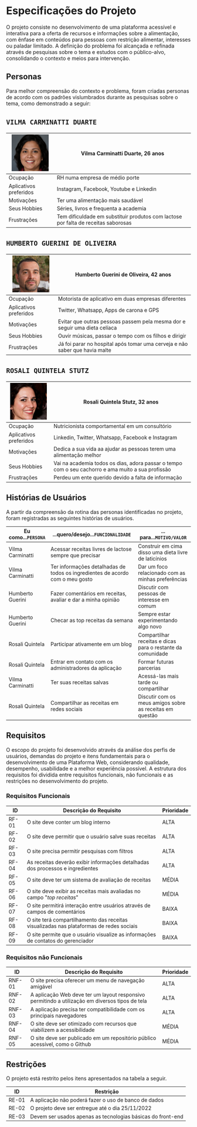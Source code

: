 # Especificações do Projeto

O projeto consiste no desenvolvimento de uma plataforma acessível e interativa para a oferta de recursos e informações sobre a alimentação, com ênfase em conteúdos para pessoas com restrição alimentar, interesses ou paladar limitado. A definição do problema foi alcançada e refinada através de pesquisas sobre o tema e estudos com o público-alvo, consolidando o contexto e meios para intervenção.

## Personas

Para melhor compreensão do contexto e problema, foram criadas personas de acordo com os padrões vislumbrados durante as pesquisas sobre o tema, como demonstrado a seguir: 

## `VILMA CARMINATTI DUARTE`

|<img src="img/Persona-1-Vilma.png" height="100">| Vilma Carminatti Duarte, 26 anos |
| ------------------------------------------------------------------------------------------------------------------------ | ---------------------------------------------------------------------------------------------------------------------- |
| Ocupação | RH numa empresa de médio porte |
| Aplicativos preferidos | Instagram, Facebook, Youtube e Linkedin |
| Motivações |Ter uma alimentação mais saudável |
| Seus Hobbies | Séries, livros e frequenta a academia |
| Frustrações | Tem dificuldade em substituir produtos com lactose por falta de receitas saborosas |

## `HUMBERTO GUERINI DE OLIVEIRA`

|<img src="img/Persona-2-Humberto.png" height="100">| Humberto Guerini de Oliveira, 42 anos |
| ------------------------------------------------------------------------------------------------------------------------ | ---------------------------------------------------------------------------------------------------------------------- |
| Ocupação | Motorista de aplicativo em duas empresas diferentes |
| Aplicativos preferidos | Twitter, Whatsapp, Apps de carona e GPS |
| Motivações | Evitar que outras pessoas passem pela mesma dor e seguir uma dieta celíaca |
| Seus Hobbies | Ouvir músicas, passar o tempo com os filhos e dirigir |
| Frustrações | Já foi parar no hospital após tomar uma cerveja e não saber que havia malte |

## `ROSALI QUINTELA STUTZ`

|<img src="img/Persona-3-Rosali.png" height="100">| Rosali Quintela Stutz, 32 anos                                                                                      |
| ------------------------------------------------------------------------------------------------------------------------ | ---------------------------------------------------------------------------------------------------------------------- |
| Ocupação | Nutricionista comportamental em um consultório |
| Aplicativos preferidos | Linkedin, Twitter, Whatsapp, Facebook e Instagram |
| Motivações | Dedica a sua vida aa ajudar as pessoas terem uma alimentação melhor |
| Seus Hobbies | Vai na academia todos os dias, adora passar o tempo com o seu cachorro e ama muito a sua profissão |
| Frustrações | Perdeu um ente querido devido a falta de informação |

## Histórias de Usuários

A partir da compreensão da rotina das personas identificadas no projeto, foram registradas as seguintes histórias de usuários.

| Eu como...`PERSONA`      | ...quero/desejo...`FUNCIONALIDADE`                                                                                              | ... para...`MOTIVO/VALOR`                                                                                |
| ------------------------ | ------------------------------------------------------------------------------------------------------------------------------- | -------------------------------------------------------------------------------------------------------- |
| Vilma Carminatti         | Acessar receitas livres de lactose sempre que precisar | Construir em cima disso uma dieta livre de laticínios |
| Vilma Carminatti         | Ter informações detalhadas de todos os ingredientes de acordo com o meu gosto | Dar um foco relacionado com as minhas preferências |
| Humberto Guerini         | Fazer comentários em receitas, avaliar e dar a minha opinião | Discutir com pessoas de interesse em comum |
| Humberto Guerini         | Checar as top receitas da semana | Sempre estar experimentando algo novo |
| Rosali Quintela          | Participar ativamente em um blog | Compartilhar receitas e dicas para o restante da comunidade |
| Rosali Quintela          | Entrar em contato com os administradores da aplicação | Formar futuras parcerias |
| Vilma Carminatti         | Ter suas receitas salvas | Acessá-las mais tarde ou compartilhar |
| Rosali Quintela          | Compartilhar as receitas em redes sociais | Discutir com os meus amigos sobre as receitas em questão |

## Requisitos

O escopo do projeto foi desenvolvido através da análise dos perfis de usuários, demandas do projeto e itens fundamentais para o desenvolvimento de uma Plataforma Web, considerando qualidade, desempenho, usabilidade e a melhor experiência possível. A estrutura dos requisitos foi dividida entre requisitos funcionais, não funcionais e as restrições no desenvolvimento do projeto.

### Requisitos Funcionais

|ID | Descrição do Requisito | Prioridade |
|------|-----------------------------------------|----|
|RF-01| O site deve conter um blog interno                                                      | ALTA  |
|RF-02| O site deve permitir que o usuário salve suas receitas                                  | ALTA  |
|RF-03| O site precisa permitir pesquisas com filtros                                           | ALTA  |
|RF-04| As receitas deverão exibir informações detalhadas dos processos e ingredientes          | ALTA  | 
|RF-05| O site deve ter um sistema de avaliação de receitas                                     | MÉDIA |
|RF-06| O site deve exibir as receitas mais avaliadas no campo "*top receitas*"                 | MÉDIA |
|RF-07| O site permitirá interação entre usuários através de campos de comentários              | BAIXA |
|RF-08| O site terá compartilhamento das receitas visualizadas nas plataformas de redes sociais | BAIXA |
|RF-09| O site permite que o usuário visualize as informações de contatos do gerenciador        | BAIXA |



### Requisitos não Funcionais

|ID | Descrição do Requisito | Prioridade |
|------|-----------------------------------------|----|
|RNF-01| O site precisa oferecer um menu de navegação amigável                                           | ALTA |
|RNF-02| A aplicação Web deve ter um layout responsivo permitindo a utilização em diversos tipos de tela | ALTA | 
|RNF-03| A aplicação precisa ter compatibilidade com os principais navegadores                           | ALTA |
|RNF-04| O site deve ser otimizado com recursos que viabilizem a acessibilidade                          | MÉDIA |
|RNF-05| O site deve ser publicado em um repositório público acessível, como o Github                    | MÉDIA |


## Restrições

O projeto está restrito pelos itens apresentados na tabela a seguir.

|ID| Restrição                                            |
|--|------------------------------------------------------|
|RE-01| A aplicação não poderá fazer o uso de banco de dados        |
|RE-02| O projeto deve ser entregue até o dia 25/11/2022            |
|RE-03| Devem ser usados apenas as tecnologias básicas do front-end |
